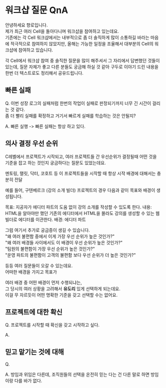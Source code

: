# 워크샵 질문 QnA

안녕하세요 향로입니다.  
제가 최근 여러 Cell을 돌아다니며 워크샵을 참여하고 있는데요.  
기존에는 각 Cell 워크샵에서는 내부적으로 좀 더 솔직하게 많이 소통하길 바라는 마음에 적극적으로 참여하지 않았지만, 올해는 가능한 일정을 조율해서 대부분의 Cell의 워크샵에 참여하고 있습니다.  
  
각 Cell에서 워크샵 참여 중 솔직한 질문을 많이 해주셔서 그 자리에서 답변했던 것들이 있는데, 질문 자체가 좋고 다른 분들도 궁금해 하실 것 같아 구두로 이야기 드린 내용을 한번 더 텍스트로도 정리해서 공유드립니다.  

## 빠른 실패
Q. 이번 성장 로그의 실패처럼 한번의 작업이 실패로 판정되기까지 너무 긴 시간이 걸리는 것 같다.  
좀 더 빨리 실패를 확정하고 거기서 빠르게 실패를 학습하는 것은 안될지?

A. 빠른 실행 -> 빠른 실패는 항상 하고 있다.  



## 의사 결정 우선 순위

C레벨에서 프로젝트가 시작되고, 여러 프로젝트들 간 우선순위가 결정될때 어떤 것을 기준을 잡고 하는 것인지 궁금하다는 질문도 있었는데요.  
  
멘토링, 랠릿, 닥터, 코호트 등 이 프로젝트들을 시작할 때 항상 시작 배경에 대해서는 충분히 전달

예를 들어, 구텐베르크 (강의 소개 빌더) 프로젝트의 경우 다음과 같이 목표와 배경이 생성됩니다.

목표: 지공자가 에디터 파트의 도움 없이 강의 소개를 작성할 수 있도록 한다.
내용: HTML을 알아야만 했던 기존의 에디터에서 HTML을 몰라도 강의를 생성할 수 있는 웹 빌더로 에디터를 이관한다.
배경: 에디터 파트

그럼 여기서 추가로 궁금증이 생길 수 있습니다.    
"왜 여러 불편함 중에서 이게 가장 우선 순위가 높은 것인가?"  
"왜 여러 배경들 사이에서도 이 배경이 우선 순위가 높은 것인가?"  
"팀원의 불편함이 가장 우선 순위가 높은 것인가?"  
"운영 파트의 불편함이 고객의 불편함 보다 우선 순위가 더 높은 것인가?"  
  
등등 여러 질문들이 오갈 수 있는데요.  
어떠한 배경을 가지고 목표가 


여러 배경 중 어떤 배경이 먼저 수행되냐는,  
그 당시의 여러 상황을 고려해서 **유도리** 있게 선택하게 되는데요.  
이걸 무 자르듯이 어떤 명확한 기준을 갖고 선택할 수는 없어요.  

## 프로젝트에 대한 확신
Q. 프로젝트를 시작할 때 확신을 갖고 시작하고 싶다.

A. 

## 믿고 맡기는 것에 대해
Q. 

A. 방임과 위임은 다른데, 조직원들의 선택을 온전히 믿는 다는 건 다른 말로 하면 방임이랑 다를 바가 없다.